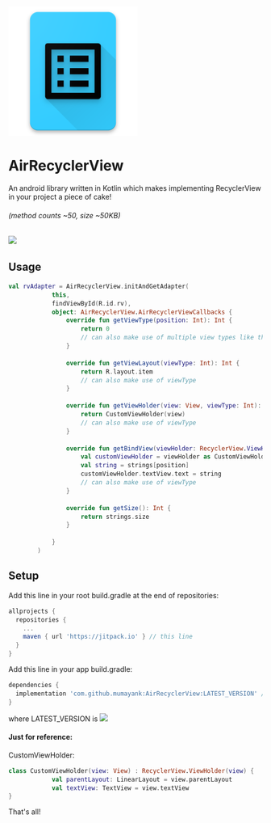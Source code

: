
![alt text](https://github.com/mumayank/AirRecyclerView/blob/master/image.png "Logo")

# AirRecyclerView
An android library written in Kotlin which makes implementing RecyclerView in your project a piece of cake!

###### (method counts ~50, size ~50KB)

[![](https://jitpack.io/v/mumayank/AirRecyclerView.svg)](https://jitpack.io/#mumayank/AirRecyclerView)

## Usage
```kotlin
val rvAdapter = AirRecyclerView.initAndGetAdapter(
            this,
            findViewById(R.id.rv),
            object: AirRecyclerView.AirRecyclerViewCallbacks {
                override fun getViewType(position: Int): Int {
                    return 0
                    // can also make use of multiple view types like this: if (position%3 == 0) { return VIEW_TYPE_1 } else { return VIEW_TYPE_2 }
                }

                override fun getViewLayout(viewType: Int): Int {
                    return R.layout.item
                    // can also make use of viewType
                }

                override fun getViewHolder(view: View, viewType: Int): RecyclerView.ViewHolder {
                    return CustomViewHolder(view)
                    // can also make use of viewType
                }

                override fun getBindView(viewHolder: RecyclerView.ViewHolder, viewType: Int, position: Int) {
                    val customViewHolder = viewHolder as CustomViewHolder
                    val string = strings[position]
                    customViewHolder.textView.text = string
                    // can also make use of viewType
                }

                override fun getSize(): Int {
                    return strings.size
                }

            }
        )
```

## Setup
Add this line in your root build.gradle at the end of repositories:

```gradle
allprojects {
  repositories {
    ...
    maven { url 'https://jitpack.io' } // this line
  }
}
  ```
Add this line in your app build.gradle:
```gradle
dependencies {
  implementation 'com.github.mumayank:AirRecyclerView:LATEST_VERSION' // this line
}
```
where LATEST_VERSION is [![](https://jitpack.io/v/mumayank/AirRecyclerView.svg)](https://jitpack.io/#mumayank/AirRecyclerView)

#### Just for reference:

CustomViewHolder:
```kotlin
class CustomViewHolder(view: View) : RecyclerView.ViewHolder(view) {
            val parentLayout: LinearLayout = view.parentLayout
            val textView: TextView = view.textView
}
```

That's all!
